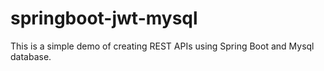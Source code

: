 # springboot-jwt-mysql

This is a simple demo of creating REST APIs using Spring Boot and Mysql database.
